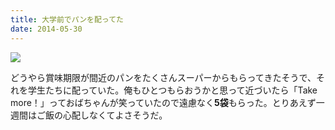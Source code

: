 ```yaml
---
title: 大学前でパンを配ってた
date: 2014-05-30
---
```


![](https://img.xar.sh/14298279992_ce3f341005_b_d.jpg)

どうやら賞味期限が間近のパンをたくさんスーパーからもらってきたそうで、それを学生たちに配っていた。俺もひとつもらおうかと思って近づいたら「Take more！」っておばちゃんが笑っていたので遠慮なく**5袋**もらった。とりあえず一週間はご飯の心配しなくてよさそうだ。
